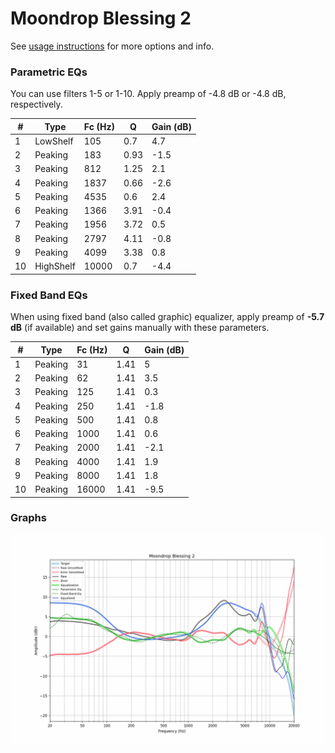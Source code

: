# Moondrop Blessing 2
See [usage instructions](https://github.com/jaakkopasanen/AutoEq#usage) for more options and info.

### Parametric EQs
You can use filters 1-5 or 1-10. Apply preamp of -4.8 dB or -4.8 dB, respectively.

|   # | Type      |   Fc (Hz) |    Q |   Gain (dB) |
|-----|-----------|-----------|------|-------------|
|   1 | LowShelf  |       105 | 0.7  |         4.7 |
|   2 | Peaking   |       183 | 0.93 |        -1.5 |
|   3 | Peaking   |       812 | 1.25 |         2.1 |
|   4 | Peaking   |      1837 | 0.66 |        -2.6 |
|   5 | Peaking   |      4535 | 0.6  |         2.4 |
|   6 | Peaking   |      1366 | 3.91 |        -0.4 |
|   7 | Peaking   |      1956 | 3.72 |         0.5 |
|   8 | Peaking   |      2797 | 4.11 |        -0.8 |
|   9 | Peaking   |      4099 | 3.38 |         0.8 |
|  10 | HighShelf |     10000 | 0.7  |        -4.4 |

### Fixed Band EQs
When using fixed band (also called graphic) equalizer, apply preamp of **-5.7 dB** (if available) and set gains manually with these parameters.

|   # | Type    |   Fc (Hz) |    Q |   Gain (dB) |
|-----|---------|-----------|------|-------------|
|   1 | Peaking |        31 | 1.41 |         5   |
|   2 | Peaking |        62 | 1.41 |         3.5 |
|   3 | Peaking |       125 | 1.41 |         0.3 |
|   4 | Peaking |       250 | 1.41 |        -1.8 |
|   5 | Peaking |       500 | 1.41 |         0.8 |
|   6 | Peaking |      1000 | 1.41 |         0.6 |
|   7 | Peaking |      2000 | 1.41 |        -2.1 |
|   8 | Peaking |      4000 | 1.41 |         1.9 |
|   9 | Peaking |      8000 | 1.41 |         1.8 |
|  10 | Peaking |     16000 | 1.41 |        -9.5 |

### Graphs
![](./Moondrop%20Blessing%202.png)
